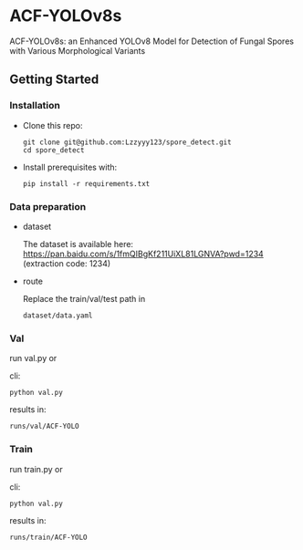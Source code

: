 # ACF-YOLOv8s

ACF-YOLOv8s: an Enhanced YOLOv8 Model for Detection of Fungal Spores with Various Morphological Variants

## Getting Started

### Installation

- Clone this repo:

  ```
  git clone git@github.com:Lzzyyy123/spore_detect.git
  cd spore_detect
  ```

- Install prerequisites with:

  ```
  pip install -r requirements.txt
  ```

### Data preparation

- dataset

  The dataset is available here: https://pan.baidu.com/s/1fmQIBgKf211UiXL81LGNVA?pwd=1234 (extraction code: 1234)

- route

  Replace the train/val/test path in 

  ```
  dataset/data.yaml
  ```

### Val

run val.py or 

cli:

```
python val.py
```

results in:

```
runs/val/ACF-YOLO
```

### Train

run train.py or

cli:

```
python val.py
```

results in:

```
runs/train/ACF-YOLO
```

